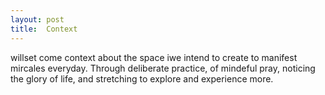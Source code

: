 ```yaml
---
layout: post
title:  Context
---
```


 willset come context about the space iwe intend to create to manifest mircales everyday. Through deliberate practice, of mindeful pray, noticing the glory of life, and stretching to explore and experience more.
